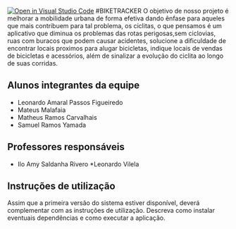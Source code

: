 
[![Open in Visual Studio Code](https://classroom.github.com/assets/open-in-vscode-718a45dd9cf7e7f842a935f5ebbe5719a5e09af4491e668f4dbf3b35d5cca122.svg)](https://classroom.github.com/online_ide?assignment_repo_id=10811726&assignment_repo_type=AssignmentRepo)
#BIKETRACKER
  O objetivo de nosso projeto é melhorar a mobilidade urbana de forma efetiva dando ênfase para aqueles que mais contribuem para tal problema, os ciclitas, o que pensamos é um aplicativo que diminua os problemas das rotas perigosas,sem ciclovias, ruas com buracos que podem causar acidentes, solucione a dificuldade de encontrar locais proximos para alugar bicicletas, indique locais de vendas de bicicletas e acessórios, além de sinalizar a evolução do ciclita ao longo de suas corridas.

## Alunos integrantes da equipe

* Leonardo Amaral Passos Figueiredo
* Mateus Malafaia
* Matheus Ramos Carvalhais
* Samuel Ramos Yamada

## Professores responsáveis

* Ilo Amy Saldanha Rivero
*Leonardo Vilela

## Instruções de utilização

Assim que a primeira versão do sistema estiver disponível, deverá complementar com as instruções de utilização. Descreva como instalar eventuais dependências e como executar a aplicação.
